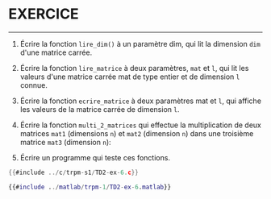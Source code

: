# EXERCICE
----------

1. Écrire la fonction `lire_dim()` à un paramètre dim, qui lit la dimension `dim` d'une matrice carrée.

2. Écrire la fonction `lire_matrice` à deux paramètres, `mat` et `l`, qui lit les valeurs d'une matrice carrée mat de type entier et de dimension `l` connue.

3. Écrire la fonction `ecrire_matrice` à deux paramètres mat et `l`, qui affiche les valeurs de la matrice carrée de dimension `l`.

4. Écrire la fonction `multi_2_matrices` qui effectue la multiplication de deux matrices `mat1` (dimensions `n`) et `mat2` (dimension `n`) dans une troisième matrice `mat3` (dimension `n`):

5. Écrire un programme qui teste ces fonctions.

<div class="tabbed-blocks">


```c
{{#include ../c/trpm-s1/TD2-ex-6.c}}
```

```matlab
{{#include ../matlab/trpm-1/TD2-ex-6.matlab}}
```
</div>

